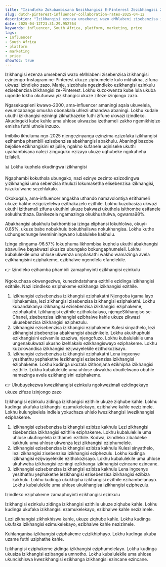 ```yaml
---
title: "Izindleko Zokubambisana Nezikhangisi E-Pinterest Zezikhangisi ZaseMhlabeni ZaseNetherlands"
slug: dutch-pinterest-influencer-collaboration-rates-2025-04-12
description: "Izikhangisi ezenza umsebenzi wazo eMhlabeni zisebenzisa izikhangisi ezinjengo-Instagram ne-Pinterest ukuze ziphumelele kulo mkhakha, zifuna ukwazi izindleko zazo."
date: 2025-04-12T23:31:29.952764
keywords: influencer, South Africa, platform, marketing, price
tags:
- influencer
- South Africa
- platform
- marketing
- price
showToc: true
---
```


Izikhangisi ezenza umsebenzi wazo eMhlabeni zisebenzisa izikhangisi ezinjengo-Instagram ne-Pinterest ukuze ziphumelele kulo mkhakha, zifuna ukwazi izindleko zazo. Manje, sizobhula ngezindleko ezikhangisi ezinkulu ezisebenzisa izikhangisi ze-Pinterest. Lokhu kuzokwenza kube lula ukuba uqonde lokho okufunwa yizikhangisi ukuze zifeze izinjongo zazo.


Ngasekuqaleni kwawo-2000, ama-influencer amaningi aqala ukuvelela, ewumcabango omusha obonakala uhlezi uthandwa abaningi. Lokhu kudale ukuthi izikhangisi eziningi zikhathazeke futhi zifune ukwazi izindleko. Akudingeki kube kuhle uma uhlose ukwazisa izethameli zakho ngemikhiqizo emisha futhi uthole inzuzo. 


Imibiko ikhuluma ngo-2025 njengezinyanga ezinzima ezizofaka izikhangisi ezihamba phambili ezisebenzisa abakhangisi abakhulu. Abaningi bazobe bejolise ezikhangisini ezijulile, ngakho kufanele uqiniseke ukuthi uyahambisana nalezi zinguquko ezizayo ukuze uqhubeke ngokuheha izilaleli.


📊 Lokhu kuphela okudingwa izikhangisi

Ngaphambi kokuthola ubungako, nazi ezinye zezinto ezizodingwa yizikhangisi uma sebenzisa ithuluzi lokumaketha elisebenzisa izikhangisi, isizukulwane sezehlakalo.


Okokuqala, ama-influencer angakha uthando namavolontiya ezithameli ukuze bakhe ezigcizelelwa ezithakazelo ezithile. Lokhu kuzobasiza ukwazi ukuthi izithameli zifuna ukuthini ukuze bakwazi ukuthola isithombe esifanele sokukhuthaza. Banikezela ngamazinga okukhushulwa, ogwama98%.


Abakhangisi abakhulu bakhombisa izinga eliphansi lokuhlolwa, okuyi-0.85%, ukuze babe nobukhulu bokubhaliswa nokukhangisa. Lokhu kuthe uchungechunge lwemininingwano lubaluleke kakhulu.


Izinga elingama-96.57% lokuphuma likhombisa kuphela ukuthi abakhangisi abavuliwe bayakwazi ukusiza ubungako bokungaphumeleli. Lokhu kubalulekile uma uhlose ukwenza umphakathi wakho wamazinga avela ezikhangisini eziphakeme, ezibhalwe ngendlela efanelekile.


👉 Izindleko ezihamba phambili zamaphoyinti ezikhangisi ezinkulu

Ngokuchaza okwengeziwe, kunezindatshana ezithile ezidinga izikhangisi ezithile. Nazi izindleko eziphakeme ezikhanga izikhangisi ezithile.

1.	Izikhangisi ezisebenzisa izikhangisi eziphakathi
Njengoba igama layo liphakamisa, lezi zikhangisi zisebenzisa izikhangisi eziphakathi. Lokhu kubandakanya izikhangisi ezisebenzisa izikhangisi eziphakeme, eziphakathi. Izikhangisi ezithile ezitholakalayo, njengeSikhangiso se-Chanel, zisebenzisa izikhangisi ezibhalwe kahle ukuze zikwazi ukusebenzisa izikhangisi eziphezulu.
2.	Izikhangisi ezisebenzisa izikhangisi eziphakeme
Kulesi sinyathelo, lezi zikhangisi zisebenzisa abakhangisi abazinikele. Lokhu akukhuphuki ezikhangisini ezivamile ezaziwa, njengofuzo. Lokhu kubalulekile uma ungenakukwazi ukusho izehlakalo ezikhangiswayo eziphakeme. Lokhu kuzokwandisa izikhangisi ezijwayelekile ezithokozisayo.
3.	Izikhangisi ezisebenzisa izikhangisi eziphakathi
Lena ingxenye yesithathu yephakethe lezikhangisi ezisebenzisa izikhangisi eziphakeme. Lokhu kudinga ukuzala izithonjana ezikhipha izikhangisi ezithile. Lokhu kubalulekile uma uhlose ukwakha ubudlelwano obuhle namazinga avela ezikhangisini eziphakeme.

👉 Ukubuyekezwa kwezikhangisi ezinkulu ngokwezimali ezidingekayo ukuze zifeze izinjongo zazo

Izikhangisi ezinkulu zidinga izikhangisi ezithile ukuze ziqhube kahle. Lokhu kudinga ukufaka izikhangisi ezamukelekayo, ezibhalwe kahle nezizimele. Lokhu kulungiselela indlela yokuchaza uhlelo lwezikhangisi lwezikhangisi eziphakeme. 


1.	Izikhangisi ezisebenzisa izikhangisi ezibize kakhulu
Lezi zikhangisi zisebenzisa izikhangisi ezithile eziphakeme. Lokhu kubalulekile uma uhlose ukufinyelela izithameli ezithile. Kodwa, izindleko zibaluleke kakhulu uma uhlose ukwenza lezi zikhangisi eziphumelele.
2.	Izikhangisi ezisebenzisa izikhangisi ezibiza kakhulu
Kulesi sinyathelo, lezi zikhangisi zisebenzisa izikhangisi eziphezulu. Lokhu kudinga izikhangisi ezijwayelekile ezithokozisayo. Lokhu kubalulekile uma uhlose ukuhweba izikhangisi eziningi ezikhanga izikhangisi ezincane ezincane.
3.	Izikhangisi ezisebenzisa izikhangisi ezibiza kakhulu
Lena ingxenye yesithathu yephakethe lezikhangisi ezisebenzisa izikhangisi ezibiza kakhulu. Lokhu kudinga ukukhipha izikhangisi ezithile ezihambelanayo. Lokhu kubalulekile uma uhlose ukukhangisa izikhangisi eziphezulu.

Izindleko eziphakeme zamaphoyinti ezikhangisi ezinkulu

Izikhangisi ezinkulu zidinga izikhangisi ezithile ukuze ziqhube kahle. Lokhu kudinga ukufaka izikhangisi ezamukelekayo, ezibhalwe kahle nezizimele.


Lezi zikhangisi zikhokhiswa kahle, ukuze ziqhube kahle. Lokhu kudinga ukufaka izikhangisi ezimukelekayo, ezibhalwe kahle nezizimele.

Kuhlanganisa izikhangisi eziphakeme ezizikhiphayo. Lokhu kudinga ukuba uzame futhi uziphathe kahle.

Izikhangisi eziphakeme zidinga izikhangisi eziphumelelayo. Lokhu kudinga ukusiza izikhangisi ezibangela umnotho. Lokhu kubalulekile uma uhlose ukuncishiswa kwezikhangisi ezikhanga izikhangisi ezincane ezincane.